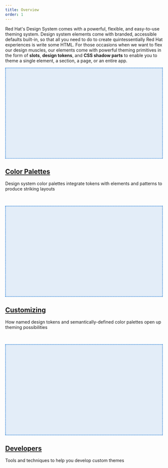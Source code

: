 ```yaml
---
title: Overview
order: 1
---
```

<style>
  .card-grid {
    display: grid;
    gap: var(--rh-space-2xl, 32px);
    grid-template-columns: repeat(auto-fill, minmax(320px, 1fr));
  }
</style>

<link rel="stylesheet" href="/assets/packages/@rhds/elements/elements/rh-tile/rh-tile-lightdom.css">

<script type="module">
  import '@rhds/elements/rh-cta/rh-cta.js';
  import '@rhds/elements/rh-tile/rh-tile.js';
</script>

Red Hat's Design System comes with a powerful, flexible, and easy-to-use
theming system. Design system elements come with branded, accessible defaults 
built-in, so that all you need to do to create quintessentially Red Hat 
experiences is write some HTML. For those occasions when we want to flex our 
design muscles, our elements come with powerful theming primitives in the form 
of **slots**, **design tokens**, and **CSS shadow parts** to enable you to theme 
a single element, a section, a page, or an entire app.

<nav class="card-grid" aria-label="Theming pages">
  <rh-tile>
    <svg slot="image" viewBox="0 0 296 171">
      <rect fill="#0066CC" fill-opacity="0.1"
            stroke="#0066CC" stroke-width="2" stroke-dasharray="1 1"
            clip-path="fill-box"
            width="100%" height="100%" />
    </svg>
    <h2 slot="headline">
      <a href="color-palettes/">Color Palettes</a>
    </h2>
    <p>Design system color palettes integrate tokens with elements and
       patterns to produce striking layouts</p>
  </rh-tile>

  <rh-tile>
    <svg slot="image" viewBox="0 0 296 171">
      <rect fill="#0066CC" fill-opacity="0.1"
            stroke="#0066CC" stroke-width="2" stroke-dasharray="1 1"
            clip-path="fill-box"
            width="100%" height="100%" />
    </svg>
    <h2 slot="headline">
      <a href="customizing/">Customizing</a>
    </h2>
    <p>How named design tokens and semantically-defined color palettes open up
       theming possibilities</p>
  </rh-tile>

  <rh-tile>
    <svg slot="image" viewBox="0 0 296 171">
      <rect fill="#0066CC" fill-opacity="0.1"
            stroke="#0066CC" stroke-width="2" stroke-dasharray="1 1"
            clip-path="fill-box"
            width="100%" height="100%" />
    </svg>
    <h2 slot="headline">
      <a href="developers/">Developers</a>
    </h2>
    <p>Tools and techniques to help you develop custom themes</p>
  </rh-tile>
</nav>
